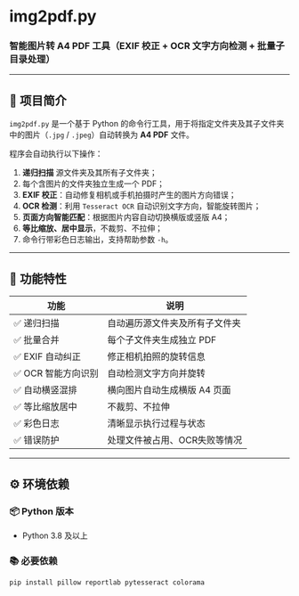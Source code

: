 # img2pdf.py  
### 智能图片转 A4 PDF 工具（EXIF 校正 + OCR 文字方向检测 + 批量子目录处理）

---

## 📘 项目简介

`img2pdf.py` 是一个基于 Python 的命令行工具，用于将指定文件夹及其子文件夹中的图片（`.jpg` / `.jpeg`）自动转换为 **A4 PDF** 文件。

程序会自动执行以下操作：
1. **递归扫描** 源文件夹及其所有子文件夹；
2. 每个含图片的文件夹独立生成一个 PDF；
3. **EXIF 校正**：自动修复相机或手机拍摄时产生的图片方向错误；
4. **OCR 检测**：利用 `Tesseract OCR` 自动识别文字方向，智能旋转图片；
5. **页面方向智能匹配**：根据图片内容自动切换横版或竖版 A4；
6. **等比缩放、居中显示**，不裁剪、不拉伸；
7. 命令行带彩色日志输出，支持帮助参数 `-h`。

---

## 🧩 功能特性

| 功能 | 说明 |
|------|------|
| ✅ 递归扫描 | 自动遍历源文件夹及所有子文件夹 |
| ✅ 批量合并 | 每个子文件夹生成独立 PDF |
| ✅ EXIF 自动纠正 | 修正相机拍照的旋转信息 |
| ✅ OCR 智能方向识别 | 自动检测文字方向并旋转 |
| ✅ 自动横竖混排 | 横向图片自动生成横版 A4 页面 |
| ✅ 等比缩放居中 | 不裁剪、不拉伸 |
| ✅ 彩色日志 | 清晰显示执行过程与状态 |
| ✅ 错误防护 | 处理文件被占用、OCR失败等情况 |

---

## ⚙️ 环境依赖

### 📦 Python 版本
- Python 3.8 及以上

### 📚 必要依赖
```bash
pip install pillow reportlab pytesseract colorama
